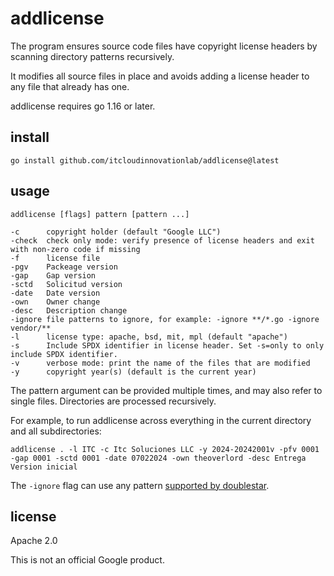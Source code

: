 # addlicense

The program ensures source code files have copyright license headers
by scanning directory patterns recursively.

It modifies all source files in place and avoids adding a license header
to any file that already has one.

addlicense requires go 1.16 or later.

## install

    go install github.com/itcloudinnovationlab/addlicense@latest

## usage

    addlicense [flags] pattern [pattern ...]

    -c      copyright holder (default "Google LLC")
    -check  check only mode: verify presence of license headers and exit with non-zero code if missing
    -f      license file
    -pgv    Packeage version
    -gap    Gap version
    -sctd   Solicitud version
    -date   Date version
    -own    Owner change
    -desc   Description change
    -ignore file patterns to ignore, for example: -ignore **/*.go -ignore vendor/**
    -l      license type: apache, bsd, mit, mpl (default "apache")
    -s      Include SPDX identifier in license header. Set -s=only to only include SPDX identifier.
    -v      verbose mode: print the name of the files that are modified
    -y      copyright year(s) (default is the current year)

The pattern argument can be provided multiple times, and may also refer
to single files.  Directories are processed recursively.

For example, to run addlicense across everything in the current directory and
all subdirectories:

    addlicense . -l ITC -c Itc Soluciones LLC -y 2024-20242001v -pfv 0001 -gap 0001 -sctd 0001 -date 07022024 -own theoverlord -desc Entrega Version inicial

The `-ignore` flag can use any pattern [supported by
doublestar](https://github.com/bmatcuk/doublestar#patterns).


## license

Apache 2.0

This is not an official Google product.
